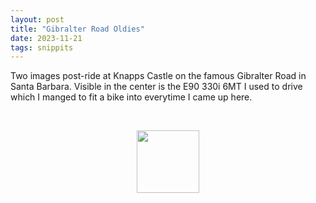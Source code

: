 ```yaml
---
layout: post
title: "Gibralter Road Oldies"
date: 2023-11-21
tags: snippits
---
```


Two images post-ride at Knapps Castle on the famous Gibralter Road in Santa Barbara. Visible in the center is the E90 330i 6MT I used to drive which I manged to fit a bike into everytime I came up here.

<br>
<p align="center">
<img style="width: 100;" src="https://drive.google.com/uc?id=1u_l66AykJr2MkGGhRKqX3lxcz-uynB5r">
</p>